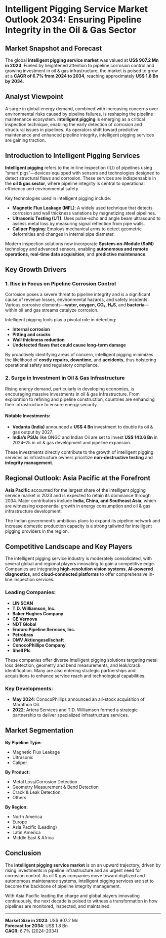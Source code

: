 # Intelligent Pigging Service Market Outlook 2034: Ensuring Pipeline Integrity in the Oil & Gas Sector

## Market Snapshot and Forecast

The global **intelligent pigging service market** was valued at **US$ 907.2 Mn in 2023**. Fueled by heightened attention to pipeline corrosion control and growing investment in oil & gas infrastructure, the market is poised to grow at a **CAGR of 6.7% from 2024 to 2034**, reaching approximately **US$ 1.8 Bn by 2034**.

## Analyst Viewpoint

A surge in global energy demand, combined with increasing concerns over environmental risks caused by pipeline failures, is reshaping the pipeline maintenance ecosystem. **Intelligent pigging** is emerging as a critical inspection technique, enabling the early detection of corrosion and structural issues in pipelines. As operators shift toward predictive maintenance and enhanced pipeline integrity, intelligent pigging services are gaining traction.

## Introduction to Intelligent Pigging Services

**Intelligent pigging** refers to the in-line inspection (ILI) of pipelines using “smart pigs”—devices equipped with sensors and technologies designed to detect structural flaws and corrosion. These services are indispensable in the **oil & gas sector**, where pipeline integrity is central to operational efficiency and environmental safety.

Key technologies used in intelligent pigging include:

- **Magnetic Flux Leakage (MFL)**: A widely used technique that detects corrosion and wall thickness variations by magnetizing steel pipelines.
- **Ultrasonic Testing (UT)**: Uses pulse-echo and angle beam ultrasound to assess metal loss by measuring signal reflection from pipe walls.
- **Caliper Pigging**: Employs mechanical arms to detect geometric deformities and changes in internal pipe diameter.

Modern inspection solutions now incorporate **System-on-Module (SoM)** technology and advanced sensors, enabling **autonomous and remote operations**, **real-time data acquisition**, and **predictive maintenance**.

## Key Growth Drivers

### 1. Rise in Focus on Pipeline Corrosion Control

Corrosion poses a severe threat to pipeline integrity and is a significant cause of revenue losses, environmental hazards, and safety incidents. Various corrosive elements—**water, oxygen, CO₂, H₂S**, and **bacteria**—within oil and gas streams catalyze corrosion.

Intelligent pigging tools play a pivotal role in detecting:

- **Internal corrosion**
- **Pitting and cracks**
- **Wall thickness reduction**
- **Undetected flaws that could cause long-term damage**

By proactively identifying areas of concern, intelligent pigging minimizes the likelihood of **costly repairs**, **downtime**, and **accidents**, thus bolstering operational safety and regulatory compliance.

### 2. Surge in Investment in Oil & Gas Infrastructure

Rising energy demand, particularly in developing economies, is encouraging massive investments in oil & gas infrastructure. From exploration to refining and pipeline construction, countries are enhancing their infrastructure to ensure energy security.

#### Notable Investments:
- **Vedanta (India)** announced a **US$ 4 Bn** investment to double its oil & gas output by 2027.
- **India’s PSUs** like ONGC and Indian Oil are set to invest **US$ 143.6 Bn** in 2024–25 in oil & gas development and pipeline expansion.

These investments directly contribute to the growth of intelligent pigging services as infrastructure owners prioritize **non-destructive testing** and **integrity management**.

## Regional Outlook: Asia Pacific at the Forefront

**Asia Pacific** accounted for the largest share of the intelligent pigging service market in 2023 and is expected to retain its dominance through 2034. Major contributors include **India, China, and Southeast Asia**, which are witnessing exponential growth in energy consumption and oil & gas infrastructure development.

The Indian government’s ambitious plans to expand its pipeline network and increase domestic production capacity is a strong tailwind for intelligent pigging providers in the region.

## Competitive Landscape and Key Players

The intelligent pigging service industry is moderately consolidated, with several global and regional players innovating to gain a competitive edge. Companies are integrating **high-resolution vision systems**, **AI-powered diagnostics**, and **cloud-connected platforms** to offer comprehensive in-line inspection services.

### Leading Companies:
- **LIN SCAN**
- **T.D. Williamson, Inc.**
- **Baker Hughes Company**
- **GE Vernova**
- **NDT Global**
- **Enduro Pipeline Services, Inc.**
- **Petrobras**
- **OMV Aktiengesellschaft**
- **ConocoPhillips Company**
- **Shell Plc**

These companies offer diverse intelligent pigging solutions targeting metal loss detection, geometry and bend measurements, and leak/crack identification. Many are also entering strategic partnerships and acquisitions to enhance service reach and technological capabilities.

### Key Developments:
- **May 2024**: ConocoPhillips announced an all-stock acquisition of Marathon Oil.
- **2022**: Artera Services and T.D. Williamson formed a strategic partnership to deliver specialized infrastructure services.

## Market Segmentation

**By Pipeline Type:**
- Magnetic Flux Leakage
- Ultrasonic
- Caliper

**By Product:**
- Metal Loss/Corrosion Detection
- Geometry Measurement & Bend Detection
- Crack & Leak Detection
- Others

**By Region:**
- North America
- Europe
- Asia Pacific (Leading)
- Latin America
- Middle East & Africa

## Conclusion

The **intelligent pigging service market** is on an upward trajectory, driven by rising investments in pipeline infrastructure and an urgent need for corrosion control. As oil & gas companies move toward digitized and autonomous maintenance systems, intelligent pigging services are set to become the backbone of pipeline integrity management.

With Asia Pacific leading the charge and global players innovating continuously, the next decade is poised to witness a transformation in how pipelines are monitored, inspected, and maintained.

---

**Market Size in 2023**: US$ 907.2 Mn  
**Forecast for 2034**: US$ 1.8 Bn  
**CAGR**: 6.7% (2024–2034)

